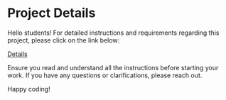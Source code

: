 # Project Details

Hello students! For detailed instructions and requirements regarding this project, please click on the link below:

[Details](https://gvsu-cis371.github.io/assignments/css-html.html)

Ensure you read and understand all the instructions before starting your work. If you have any questions or clarifications, please reach out.

Happy coding!
